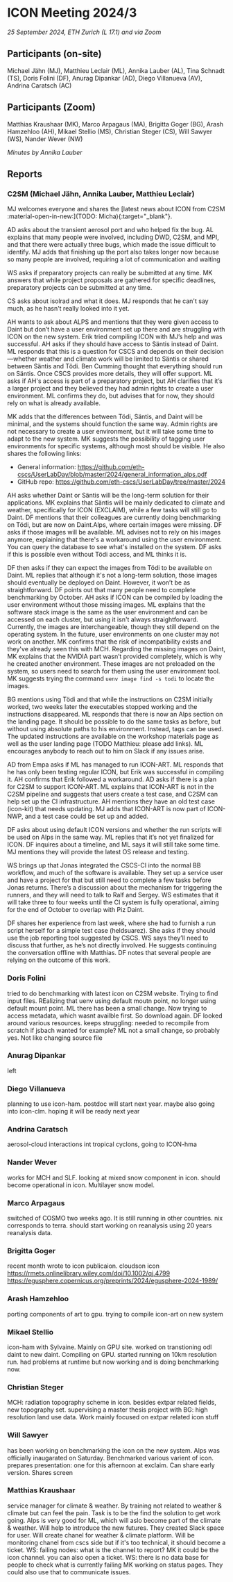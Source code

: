 # ICON Meeting 2024/3

*25 September 2024, ETH Zurich (L 17.1) and via Zoom*

## Participants (on-site)
Michael Jähn (MJ),
Matthieu Leclair (ML),
Annika Lauber (AL),
Tina Schnadt (TS),
Doris Folini (DF),
Anurag Dipankar (AD),
Diego Villanueva (AV),
Andrina Caratsch (AC)


## Participants (Zoom)
Matthias Kraushaar (MK),
Marco Arpagaus (MA),
Brigitta Goger (BG),
Arash Hamzehloo (AH),
Mikael Stellio (MS),
Christian Steger (CS),
Will Sawyer (WS),
Nander Wever (NW)



_Minutes by Annika Lauber_

## Reports

### C2SM (Michael Jähn, Annika Lauber, Matthieu Leclair)
MJ welcomes everyone and shares the [latest news about ICON from C2SM :material-open-in-new:](TODO: Micha){:target="_blank"}.

AD asks about the transient aerosol port and who helped fix the bug. AL explains that many people were involved, including DWD, C2SM, and MPI, and that there were actually three bugs, which made the issue difficult to identify. MJ adds that finishing up the port also takes longer now because so many people are involved, requiring a lot of communication and waiting

WS asks if preparatory projects can really be submitted at any time. MK answers that while project proposals are gathered for specific deadlines, preparatory projects can be submitted at any time.

CS asks about isolrad and what it does. MJ responds that he can't say much, as he hasn't really looked into it yet.

AH wants to ask about ALPS and mentions that they were given access to Daint but don’t have a user environment set up there and are struggling with ICON on the new system. Erik tried compiling ICON with MJ’s help and was successful. AH asks if they should have access to Säntis instead of Daint. ML responds that this is a question for CSCS and depends on their decision—whether weather and climate work will be limited to Säntis or shared between Säntis and Tödi. Ben Cumming thought that everything should run on Säntis. Once CSCS provides more details, they will offer support. ML asks if AH's access is part of a preparatory project, but AH clarifies that it’s a larger project and they believed they had admin rights to create a user environment. ML confirms they do, but advises that for now, they should rely on what is already available.

MK adds that the differences between Tödi, Säntis, and Daint will be minimal, and the systems should function the same way. Admin rights are not necessary to create a user environment, but it will take some time to adapt to the new system. MK suggests the possibility of tagging user environments for specific systems, although most should be visible. He also shares the following links:
- General information: https://github.com/eth-cscs/UserLabDay/blob/master/2024/general_information_alps.pdf
- GitHub repo: https://github.com/eth-cscs/UserLabDay/tree/master/2024

AH asks whether Daint or Säntis will be the long-term solution for their applications. MK explains that Säntis will be mainly dedicated to climate and weather, specifically for ICON (EXCLAIM), while a few tasks will still go to Daint. DF mentions that their colleagues are currently doing benchmarking on Tödi, but are now on Daint.Alps, where certain images were missing. DF asks if those images will be available. ML advises not to rely on his images anymore, explaining that there's a workaround using the user environment. You can query the database to see what's installed on the system. DF asks if this is possible even without Tödi access, and ML thinks it is.

DF then asks if they can expect the images from Tödi to be available on Daint. ML replies that although it's not a long-term solution, those images should eventually be deployed on Daint. However, it won’t be as straightforward. DF points out that many people need to complete benchmarking by October. AH asks if ICON can be compiled by loading the user environment without those missing images. ML explains that the software stack image is the same as the user environment and can be accessed on each cluster, but using it isn't always straightforward. Currently, the images are interchangeable, though they still depend on the operating system. In the future, user environments on one cluster may not work on another.
MK confirms that the risk of incompatibility exists and they've already seen this with MCH. Regarding the missing images on Daint, MK explains that the NVIDIA part wasn’t provided completely, which is why he created another environment. These images are not preloaded on the system, so users need to search for them using the user environment tool. MK suggests trying the command `uenv image find -s todi` to locate the images.

BG mentions using Tödi and that while the instructions on C2SM initially worked, two weeks later the executables stopped working and the instructions disappeared. ML responds that there is now an Alps section on the landing page. It should be possible to do the same tasks as before, but without using absolute paths to his environment. Instead, tags can be used. The updated instructions are available on the workshop materials page as well as the user landing page (TODO Matthieu: please add links). ML encourages anybody to reach out to him on Slack if any issues arise.

AD from Empa asks if ML has managed to run ICON-ART. ML responds that he has only been testing regular ICON, but Erik was successful in compiling it. AH confirms that Erik followed a workaround. AD asks if there is a plan for C2SM to support ICON-ART. ML explains that ICON-ART is not in the C2SM pipeline and suggests that users create a test case, and C2SM can help set up the CI infrastructure. AH mentions they have an old test case (icon-kit) that needs updating. MJ adds that ICON-ART is now part of ICON-NWP, and a test case could be set up and added.

DF asks about using default ICON versions and whether the run scripts will be used on Alps in the same way. ML replies that it’s not yet finalized for ICON. DF inquires about a timeline, and ML says it will still take some time. MJ mentions they will provide the latest OS release and testing.

WS brings up that Jonas integrated the CSCS-CI into the normal BB workflow, and much of the software is available. They set up a service user and have a project for that but still need to complete a few tasks before Jonas returns. There’s a discussion about the mechanism for triggering the runners, and they will need to talk to Ralf and Sergey. WS estimates that it will take three to four weeks until the CI system is fully operational, aiming for the end of October to overlap with Piz Daint.

DF shares her experience from last week, where she had to furnish a run script herself for a simple test case (heldsuarez). She asks if they should use the job reporting tool suggested by CSCS. WS says they’ll need to discuss that further, as he’s not directly involved. He suggests continuing the conversation offline with Matthias. DF notes that several people are relying on the outcome of this work.


### Doris Folini
tried to do benchmarking with latest icon on C2SM website. Trying to find input files. REalizing that uenv using default moutn point, no longer using default mount point.
ML there has been a small change. Now trying to access metadata, which wasnt availble first. So download again.
DF looked around various resources. keeps struggling: needed to recompile from scratch if jsbach wanted for example?
ML not a small change, so probably yes. Not like changing source file

### Anurag Dipankar
left

### Diego Villanueva
planning to use icon-ham. postdoc will start next year. maybe also going into icon-clm. hoping it will be ready next year

### Andrina Caratsch
aerosol-cloud interactions int tropical cyclons, going to ICON-hma

### Nander Wever
works for MCH and SLF. looking at mixed snow component in icon. should become operational in icon. Multilayer snow model.

### Marco Arpagaus
switched of COSMO two weeks ago. It is still running in other countries. nix corresponds to terra. should start working on reanalysis using 20 years reanalysis data.

### Brigitta Goger
recent month wrote to icon publicaion. cloudson icon
https://rmets.onlinelibrary.wiley.com/doi/10.1002/qj.4799
https://egusphere.copernicus.org/preprints/2024/egusphere-2024-1989/

### Arash Hamzehloo
porting components of art to gpu. trying to compile icon-art on new system

### Mikael Stellio
icon-ham with Sylvaine. Mainly on GPU site. worked on transtioning odl daint to new daint. Compiling on GPU. started running on 10km resolution run. had problems at runtime but now working and is doing benchmarking now.

### Christian Steger
MCH: radiation topography scheme in icon. besides extpar related fields, new topography set. supervising a master thesis project with BG: high resolution land use data. Work mainly focused on extpar related icon stuff

### Will Sawyer
has been working on benchmarking the icon on the new system. Alps was officially inaugarated on Saturday. Benchmarked various varient of icon. prepares presentation: one for this afternoon at exclaim. Can share early version. Shares screen

### Matthias Kraushaar
service manager for climate & weather. By training not related to weather & climate but can feel the pain. Task is to be the find the solution to get work going. Alps is very good for ML, which will aslo become part of the climate & weather. Will help to introduce the new futures. They created Slack space for user. Will create chanel for weather & climate platform. Will be monitoring chanel from cscs side but if it's too technical, it should become a ticket.
WS: failing nodes: what is the channel to report?
MK it could be the icon channel. you can also open a ticket.
WS: there is no data base for people to check what is currently failing
MK working on status pages. They could also use that to communicate issues.

